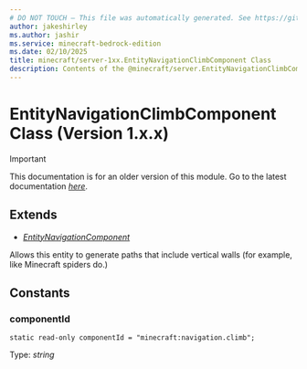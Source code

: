 ```yaml
---
# DO NOT TOUCH — This file was automatically generated. See https://github.com/mojang/minecraftapidocsgenerator to modify descriptions, examples, etc.
author: jakeshirley
ms.author: jashir
ms.service: minecraft-bedrock-edition
ms.date: 02/10/2025
title: minecraft/server-1xx.EntityNavigationClimbComponent Class
description: Contents of the @minecraft/server.EntityNavigationClimbComponent class (Version 1.x.x).
---
```

# EntityNavigationClimbComponent Class (Version 1.x.x)

> [!IMPORTANT]
> This documentation is for an older version of this module. Go to the latest documentation [*here*](../../../scriptapi/minecraft/server/EntityNavigationClimbComponent.md).

## Extends
- [*EntityNavigationComponent*](EntityNavigationComponent.md)

Allows this entity to generate paths that include vertical walls (for example, like Minecraft spiders do.)

## Constants

### **componentId**
`static read-only componentId = "minecraft:navigation.climb";`

Type: *string*
